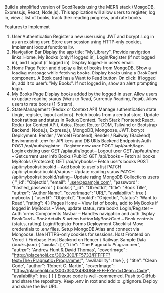 Build a simplified version of GoodReads using the MERN stack (MongoDB, Express.js, React, Node.js). This application will allow users to register, log in, view a list of books, track their reading progress, and rate books.

Features to Implement
1. User Authentication
Register a new user using JWT and bcrypt.
Log in as an existing user.
Store user session using HTTP-only cookies.
Implement logout functionality.
2. Navigation Bar
Display the app title: "My Library".
Provide navigation links: Home, My Books (only if logged in), Login/Register (if not logged in), and Logout (if logged in).
Display logged-in user’s email.
3. Home Page
Fetch and display a list of books from MongoDB.
Show a loading message while fetching books.
Display books using a BookCard component.
A Book card has a Want to Read button. On click:
If logged in, add it to user's "My Books".
If not logged in, show an alert prompting login.
4. My Books Page
Display books added by the logged-in user.
Allow users to update reading status (Want to Read, Currently Reading, Read).
Allow users to rate books (1-5 stars).
5. State Management (Redux or Context API)
Manage authentication state (login, register, logout actions).
Fetch books from a central store.
Update book ratings and status in Redux/Context.
Tech Stack
Frontend: React, Redux (or Context API), Axios, React Router DOM, Tailwind or Bootstrap
Backend: Node.js, Express.js, MongoDB, Mongoose, JWT, bcrypt
Deployment: Render / Vercel (Frontend), Render / Railway (Backend)
Environment: .env for API keys and DB URIs
Backend Endpoints
Auth
POST /api/auth/register – Register new user
POST /api/auth/login – Login existing user
GET /api/auth/logout – Logout user
GET /api/auth/me – Get current user info
Books (Public)
GET /api/books – Fetch all books
MyBooks (Protected)
GET /api/mybooks – Fetch user’s books
POST /api/mybooks/:bookId – Add book to user's list
PATCH /api/mybooks/:bookId/status – Update reading status
PATCH /api/mybooks/:bookId/rating – Update rating
MongoDB Collections
users
{
  "_id": "ObjectId",
  "email": "user@example.com",
  "password": "hashed_password"
}
books
{
  "_id": "ObjectId",
  "title": "Book Title",
  "author": "Author Name",
  "coverImage": "URL",
  "availability": true
}
mybooks
{
  "userId": "ObjectId",
  "bookId": "ObjectId",
  "status": "Want to Read",
  "rating": 4
}
Pages
Home – View list of books, add to My Books if logged in
MyBooks – View, update status, rate books
Login/Register – Auth forms
Components
Navbar – Handles navigation and auth display
BookCard – Book details & action button
MyBookCard – Book controls (status, rating)
Login/Register Forms
Deployment Checklist
 Move credentials to .env files.
 Setup MongoDB Atlas and connect via Mongoose.
 Use HTTPS-only cookies for sessions.
 Host Frontend on Vercel / Firebase.
 Host Backend on Render / Railway.
Sample Data (books.json)
{
  "books": [
    {
      "title": "The Pragmatic Programmer",
      "author": "Andrew Hunt & David Thomas",
      "coverImage": "https://placehold.co/300x300/FF5733/FFFFFF?text=The+Pragmatic+Programmer",
      "availability": true
    },
    {
      "title": "Clean Code",
      "author": "Robert C. Martin",
      "coverImage": "https://placehold.co/300x300/3498DB/FFFFFF?text=Clean+Code",
      "availability": true
    }
  ]
}
Ensure code is well-commented. Push to GitHub and share the repository. Keep .env in root and add to .gitignore. Deploy and share the live URL.